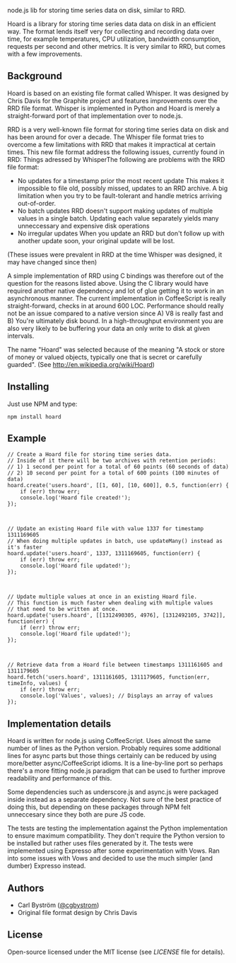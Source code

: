 node.js lib for storing time series data on disk, similar to RRD.

Hoard is a library for storing time series data data on disk in an efficient way.
The format lends itself very for collecting and recording data over time, for example
temperatures, CPU utilization, bandwidth consumption, requests per second and other metrics.
It is very similar to RRD, but comes with a few improvements.

Background
----------
Hoard is based on an existing file format called Whisper.
It was designed by Chris Davis for the Graphite project and features improvements over the RRD file format.
Whisper is implemented in Python and Hoard is merely a straight-forward port
of that implementation over to node.js.

RRD is a very well-known file format for storing time series data on disk and has been around for over a decade.
The Whisper file format tries to overcome a few limitations with RRD that makes it impractical at certain times.
This new file format address the following issues, currently found in RRD:
Things adressed by WhisperThe following are problems with the RRD file format:

  * No updates for a timestamp prior the most recent update
    This makes it impossible to file old, possibly missed, updates to an RRD archive.
    A big limitation when you try to be fault-tolerant and handle metrics arriving out-of-order.
  * No batch updates
    RRD doesn't support making updates of multiple values in a single batch.
    Updating each value separately yields many unneccessary and expensive disk operations
  * No irregular updates
    When you update an RRD but don't follow up with another update soon, your original update will be lost.

(These issues were prevalent in RRD at the time Whisper was designed, it may have changed since then)

A simple implementation of RRD using C bindings was therefore out of the question for the reasons listed above.
Using the C library would have required another native dependency and lot of glue getting it to work in an asynchronous manner.
The current implementation in CoffeeScript is really straight-forward, checks in at around 600 LOC.
Performance should really not be an issue compared to a native version since A) V8 is really fast and B) You're ultimately disk bound.
In a high-throughput environment you are also very likely to be buffering your data an only write to disk at given intervals.

The name "Hoard" was selected because of the meaning "A stock or store of money or valued objects, typically one that is secret or carefully guarded".
(See http://en.wikipedia.org/wiki/Hoard)


Installing
----------
Just use NPM and type:

    npm install hoard


Example
-------

    // Create a Hoard file for storing time series data.
    // Inside of it there will be two archives with retention periods:
    // 1) 1 second per point for a total of 60 points (60 seconds of data)
    // 2) 10 second per point for a total of 600 points (100 minutes of data)
    hoard.create('users.hoard', [[1, 60], [10, 600]], 0.5, function(err) {
        if (err) throw err;
        console.log('Hoard file created!');
    });



    // Update an existing Hoard file with value 1337 for timestamp 1311169605
    // When doing multiple updates in batch, use updateMany() instead as it's faster
    hoard.update('users.hoard', 1337, 1311169605, function(err) {
        if (err) throw err;
        console.log('Hoard file updated!');
    });



    // Update multiple values at once in an existing Hoard file.
    // This function is much faster when dealing with multiple values
    // that need to be written at once.
    hoard.update('users.hoard', [[1312490305, 4976], [1312492105, 3742]], function(err) {
        if (err) throw err;
        console.log('Hoard file updated!');
    });



    // Retrieve data from a Hoard file between timestamps 1311161605 and 1311179605
    hoard.fetch('users.hoard', 1311161605, 1311179605, function(err, timeInfo, values) {
        if (err) throw err;
        console.log('Values', values); // Displays an array of values
    });


Implementation details
----------------------
Hoard is written for node.js using CoffeeScript. Uses almost the same number of lines as
the Python version. Probably requires some additional lines for async parts but those things certainly
can be reduced by using more/better async/CoffeeScript idioms. It is a line-by-line port so perhaps there's
a more fitting node.js paradigm that can be used to further improve readability and performance of this.

Some dependencies such as underscore.js and async.js were packaged inside instead as a separate dependency.
Not sure of the best practice of doing this, but depending on these packages through NPM felt unneccesary
since they both are pure JS code.

The tests are testing the implementation against the Python implementation to ensure
maximum compatibility. They don't require the Python version to be installed but rather uses
files generated by it. The tests were implemented using Expresso after some experimentation with Vows.
Ran into some issues with Vows and decided to use the much simpler (and dumber) Expresso instead.


Authors
-------

  - Carl Bystr&ouml;m ([@cgbystrom](http://twitter.com/cgbystrom))
  - Original file format design by Chris Davis

License
-------

Open-source licensed under the MIT license (see _LICENSE_ file for details).